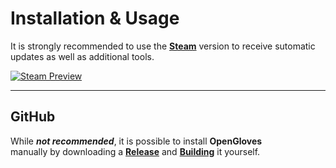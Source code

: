 
# Installation & Usage

It is strongly recommended to use the **[Steam]** version to receive sutomatic updates as well as additional tools.

[![Steam Preview]][Steam]

---

## GitHub

While ***not recommended***, it is possible to install **OpenGloves** <br>
manually by downloading a **[Release]** and **[Building]** it yourself.


<!----------------------------------------------------------------------------->

[Steam]: https://store.steampowered.com/app/1574050/OpenGloves
[Steam Preview]: https://cdn.discordapp.com/attachments/790676300552994826/845412304219537439/openglovessteam.png

[Release]: https://github.com/LucidVR/opengloves-driver/releases
[Building]: Building.md
